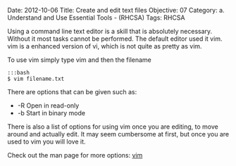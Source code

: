 Date: 2012-10-06
Title: Create and edit text files
Objective: 07
Category: a. Understand and Use Essential Tools - (RHCSA)
Tags: RHCSA

Using a command line text editor is a skill that is absolutely necessary. Without it most tasks cannot be performed. The default editor used it vim. vim is a enhanced version of vi, which is not quite as pretty as vim. 

To use vim simply type vim and then the filename

    :::bash
    $ vim filename.txt

There are options that can be given such as:

* -R Open in read-only
* -b Start in binary mode

There is also a list of options for using vim once you are editing, to move around and actually edit. It may seem cumbersome at first, but once you are used to vim you will love it.

Check out the man page for more options: [vim](http://amath.colorado.edu/computing/software/man/vim.html)